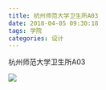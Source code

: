 ```yaml
---
title: 杭州师范大学卫生所A03
date: 2018-04-05 09:30:18
tags: 学院
categories: 设计
---
```


杭州师范大学卫生所A03

![](http://7xrlyl.com1.z0.glb.clouddn.com/20171107%E6%9D%AD%E5%B7%9E%E5%B8%88%E8%8C%83%E5%A4%A7%E5%AD%A6%E5%8D%AB%E7%94%9F%E6%89%80A03.png-athene)
